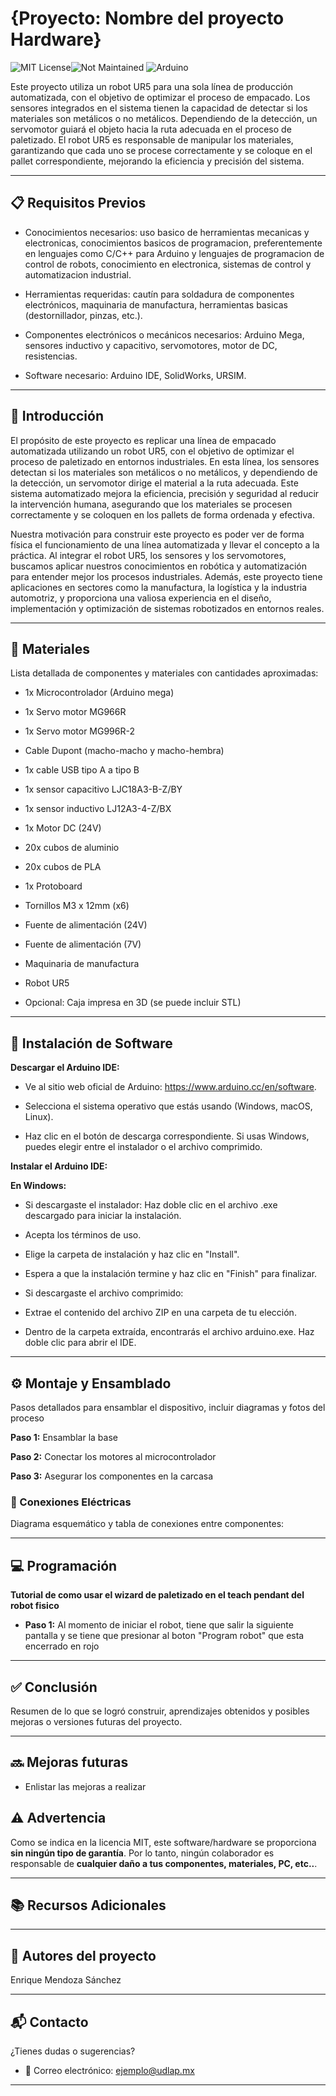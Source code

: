 # {Proyecto: Nombre del proyecto Hardware}
![MIT License](https://img.shields.io/badge/License-MIT-yellow?style=for-the-badge)![Not Maintained](https://img.shields.io/badge/status-not_maintained-lightgrey?style=for-the-badge)
![Arduino](https://img.shields.io/badge/Arduino-00979D?style=for-the-badge&logo=arduino&logoColor=white)







Este proyecto utiliza un robot UR5 para una sola línea de producción automatizada, con el objetivo de optimizar el proceso de empacado. Los sensores integrados en el sistema tienen la capacidad de detectar si los materiales son metálicos o no metálicos. Dependiendo de la detección, un servomotor guiará el objeto hacia la ruta adecuada en el proceso de paletizado. El robot UR5 es responsable de manipular los materiales, garantizando que cada uno se procese correctamente y se coloque en el pallet correspondiente, mejorando la eficiencia y precisión del sistema.

---

## 📋 Requisitos Previos

- Conocimientos necesarios: uso basico de herramientas mecanicas y electronicas, conocimientos basicos de programacion, preferentemente en lenguajes como C/C++ para Arduino y lenguajes de programacion de control de robots, conocimiento en electronica, sistemas de control y automatizacion industrial.

- Herramientas requeridas: cautín para soldadura de componentes electrónicos, maquinaria de manufactura, herramientas basicas (destornillador, pinzas, etc.).

- Componentes electrónicos o mecánicos necesarios: Arduino Mega, sensores inductivo y capacitivo, servomotores, motor de DC, resistencias.

- Software necesario: Arduino IDE, SolidWorks, URSIM.

---

## 📖 Introducción

El propósito de este proyecto es replicar una línea de empacado automatizada utilizando un robot UR5, con el objetivo de optimizar el proceso de paletizado en entornos industriales. En esta línea, los sensores detectan si los materiales son metálicos o no metálicos, y dependiendo de la detección, un servomotor dirige el material a la ruta adecuada. Este sistema automatizado mejora la eficiencia, precisión y seguridad al reducir la intervención humana, asegurando que los materiales se procesen correctamente y se coloquen en los pallets de forma ordenada y efectiva.

Nuestra motivación para construir este proyecto es poder ver de forma física el funcionamiento de una línea automatizada y llevar el concepto a la práctica. Al integrar el robot UR5, los sensores y los servomotores, buscamos aplicar nuestros conocimientos en robótica y automatización para entender mejor los procesos industriales. Además, este proyecto tiene aplicaciones en sectores como la manufactura, la logística y la industria automotriz, y proporciona una valiosa experiencia en el diseño, implementación y optimización de sistemas robotizados en entornos reales.

---

## 🔩 Materiales

Lista detallada de componentes y materiales con cantidades aproximadas:

- 1x Microcontrolador (Arduino mega)

- 1x Servo motor MG966R

- 1x Servo motor MG996R-2

- Cable Dupont (macho-macho y macho-hembra)

- 1x cable USB tipo A a tipo B

- 1x sensor capacitivo LJC18A3-B-Z/BY

- 1x sensor inductivo LJ12A3-4-Z/BX

- 1x Motor DC (24V)

- 20x cubos de aluminio

- 20x cubos de PLA

- 1x Protoboard

- Tornillos M3 x 12mm (x6)

- Fuente de alimentación (24V)

- Fuente de alimentación (7V)

- Maquinaria de manufactura

- Robot UR5

- Opcional: Caja impresa en 3D (se puede incluir STL)

---
## 💾 Instalación de Software

**Descargar el Arduino IDE:**
- Ve al sitio web oficial de Arduino: https://www.arduino.cc/en/software.

- Selecciona el sistema operativo que estás usando (Windows, macOS, Linux).

- Haz clic en el botón de descarga correspondiente. Si usas Windows, puedes elegir entre el instalador o el archivo comprimido.

**Instalar el Arduino IDE:**

**En Windows:**

- Si descargaste el instalador: Haz doble clic en el archivo .exe descargado para iniciar la instalación.

- Acepta los términos de uso.

- Elige la carpeta de instalación y haz clic en "Install".

- Espera a que la instalación termine y haz clic en "Finish" para finalizar.

- Si descargaste el archivo comprimido:

- Extrae el contenido del archivo ZIP en una carpeta de tu elección.

- Dentro de la carpeta extraída, encontrarás el archivo arduino.exe. Haz doble clic para abrir el IDE.

---

## ⚙️ Montaje y Ensamblado

Pasos detallados para ensamblar el dispositivo, incluir diagramas y fotos del proceso

**Paso 1:** Ensamblar la base

**Paso 2:** Conectar los motores al microcontrolador

**Paso 3:** Asegurar los componentes en la carcasa

### 🔌 Conexiones Eléctricas

Diagrama esquemático y tabla de conexiones entre componentes:

---

## 💻 Programación

**Tutorial de como usar el wizard de paletizado en el teach pendant del robot fisico**

- **Paso 1:** Al momento de iniciar el robot, tiene que salir la siguiente pantalla y se tiene que presionar al boton "Program robot" que esta encerrado en rojo

---

## ✅ Conclusión

Resumen de lo que se logró construir, aprendizajes obtenidos y posibles mejoras o versiones futuras del proyecto.

---

## 🔜 Mejoras futuras

- Enlistar las mejoras a realizar

## ⚠️ Advertencia

Como se indica en la licencia MIT, este software/hardware se proporciona **sin ningún tipo de garantía**. Por lo tanto, ningún colaborador es responsable de **cualquier daño a tus componentes, materiales, PC, etc..**.

---

## 📚 Recursos Adicionales

---

## 👥 Autores del proyecto

Enrique Mendoza Sánchez

---

## 📬 Contacto

¿Tienes dudas o sugerencias?

- 📧 Correo electrónico: ejemplo@udlap.mx

---


